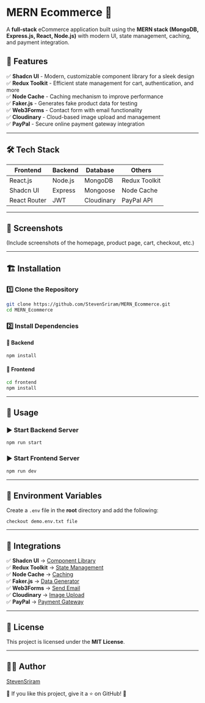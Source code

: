 # MERN Ecommerce 🛒

A **full-stack** eCommerce application built using the **MERN stack (MongoDB, Express.js, React, Node.js)** with modern UI, state management, caching, and payment integration.

## 🚀 Features

✅ **Shadcn UI** - Modern, customizable component library for a sleek design  
✅ **Redux Toolkit** - Efficient state management for cart, authentication, and more  
✅ **Node Cache** - Caching mechanism to improve performance  
✅ **Faker.js** - Generates fake product data for testing  
✅ **Web3Forms** - Contact form with email functionality  
✅ **Cloudinary** - Cloud-based image upload and management  
✅ **PayPal** - Secure online payment gateway integration

---

## 🛠️ Tech Stack

| Frontend     | Backend | Database   | Others        |
| ------------ | ------- | ---------- | ------------- |
| React.js     | Node.js | MongoDB    | Redux Toolkit |
| Shadcn UI    | Express | Mongoose   | Node Cache    |
| React Router | JWT     | Cloudinary | PayPal API    |

---

## 📸 Screenshots

(Include screenshots of the homepage, product page, cart, checkout, etc.)

---

## 🏗️ Installation

### 1️⃣ Clone the Repository

```bash
git clone https://github.com/StevenSriram/MERN_Ecommerce.git
cd MERN_Ecommerce
```

### 2️⃣ Install Dependencies

#### 📌 Backend

```bash
npm install
```

#### 📌 Frontend

```bash
cd frontend
npm install
```

---

## 🚀 Usage

### ▶ Start Backend Server

```bash
npm run start
```

### ▶ Start Frontend Server

```bash
npm run dev
```

---

## 🔑 Environment Variables

Create a `.env` file in the **root** directory and add the following:

```plaintext
checkout demo.env.txt file
```

---

## 🔗 Integrations

✅ **Shadcn UI** → [Component Library](https://ui.shadcn.com/)  
✅ **Redux Toolkit** → [State Management](https://redux-toolkit.js.org/)  
✅ **Node Cache** → [Caching](https://www.npmjs.com/package/node-cache)  
✅ **Faker.js** → [Data Generator](https://fakerjs.dev/)  
✅ **Web3Forms** → [Send Email](https://web3forms.com/)  
✅ **Cloudinary** → [Image Upload](https://console.cloudinary.com/)  
✅ **PayPal** → [Payment Gateway](https://developer.paypal.com/)

---

## 📝 License

This project is licensed under the **MIT License**.

---

## 👨‍💻 Author

[StevenSriram](https://github.com/StevenSriram)

💙 If you like this project, give it a ⭐ on GitHub! 🚀
